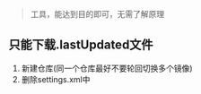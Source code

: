 > 工具，能达到目的即可，无需了解原理

## 只能下载.lastUpdated文件
1. 新建仓库(同一个仓库最好不要轮回切换多个镜像)
2. 删除settings.xml中<mirrors></mirrors>


